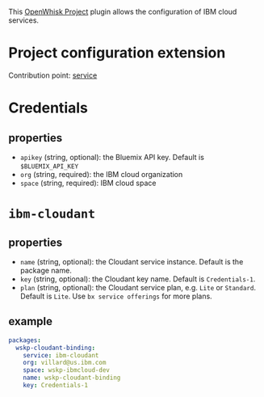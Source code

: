 This [OpenWhisk Project](https://github.com/lionelvillard/openwhisk-deploy) plugin allows the configuration of IBM cloud services.

# Project configuration extension

Contribution point: [service](https://github.com/lionelvillard/openwhisk-deploy/blob/master/docs/format.md#service)

# Credentials

## properties

- `apikey` (string, optional): the Bluemix API key. Default is `$BLUEMIX_API_KEY`
- `org` (string, required): the IBM cloud organization
- `space` (string, required):  IBM cloud space

# `ibm-cloudant`

## properties

- `name` (string, optional): the Cloudant service instance. Default is the package name.
- `key` (string, optional): the Cloudant key name. Default is `Credentials-1`.
- `plan` (string, optional): the Cloudant service plan, e.g. `Lite` or `Standard`. Default is `Lite`. Use `bx service offerings` for more plans.

## example

```yaml
packages:
  wskp-cloudant-binding:
    service: ibm-cloudant
    org: villard@us.ibm.com
    space: wskp-ibmcloud-dev
    name: wskp-cloudant-binding
    key: Credentials-1
```


 